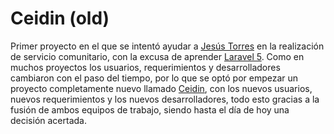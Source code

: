 # Ceidin (old)

Primer proyecto en el que se intentó ayudar a [Jesús Torres](https://github.com/jjtc07) en la realización de servicio comunitario, con la excusa de aprender [Laravel 5](http://laravel.com/docs). Como en muchos proyectos los usuarios, requerimientos y desarrolladores cambiaron con el paso del tiempo, por lo que se optó por empezar un proyecto completamente nuevo llamado [Ceidin](https://github.com/servicioComunitario/ceidin), con los nuevos usuarios, nuevos requerimientos y los nuevos desarrolladores, todo esto gracias a la fusión de ambos equipos de trabajo, siendo hasta el día de hoy una decisión acertada.